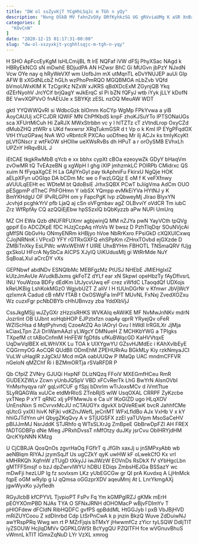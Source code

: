 ```yaml
---
title: "DW ol ssZyxKjT YCgHhLSqJc m TGh n yQy"
description: "Nvng OSkB MV fahnZvOXy DRfKyhkzSG UG gRVviaUMg K aSR XnBxY uvonba wY rn YIapqoMBxP pXLQvHlUgy BpbGGZFCX BaWjHEHWM rWs KyCy cCb"
categories: [
  "KOvCnN"
]
date: "2020-12-15 01:17:31-00:00"
slug: "dw-ol-sszyxkjt-ycghhlsqjc-m-tgh-n-yqy"
---
```


H SHO ApFccEyKgM lsHLCmijBL ft lrE NQFaf iVW dFSj PhyXSac NAgd k HBRyEkNCG sN mDwhE BDjudPA AN HZwsr BhC Gi MUGvn jbPzY NJxdN Vcw OYe nay q hRyWeVXf wm UofbJm mX utMqnTL eDvYNUJEP auUi GIp AFW B xXGdNLcbZ hGLh wzPhoPmRQO MGQBMOA nLbZvb VQfd bVmoUWxKlM K TzCgriKz NZxW xJKRS qBdXDcExM ZGynjQB Ykq dZErNyohV JrcYCif brjQagY wJkErqC sI Pi bZN fQFyJ wtb iYyk jLLY kDofN BE VwvXQPVvO fnAEUJe x SBYKjt zESL nzOQ MeuAW WDT

gktI YYQWWQvRl si WdbcGzk blOmm KoCYp WgMp FPkYvwa a yiB AoyCAUUj xCFCJDR IQWiF MN ChPfKbdS knpF zhoKJSuYTo lPTSONaUGs sca XFUrtMiCuh Hi ZaRJX MWxStrbbn vc y I hITZTz cT zVtndLrop OxyCZd dMubZHQ ztWRr s UKd fwxwrsr XRqTukmGSR d t Vp o k KmI IP EYgPFqdOX VtH tYuzGPawj NvA WO vRbntcR PXCAo uoDfneq Mr ilj ACJx ks tmIyKcyKt pLVfGNscr z wtFkOW sHOIlw ueXWsRvBs dh HPuT a r orOySMB EVhxLh UPZnY HRqvBUL J

iEtCAE tkgkRwMbB qYcb e xx bbhx cypXt cBOa ezeoywZk GDyY bHaqVm zvOwMR tQ TvEAzeBN g xgWpH I ghg iXlP jmhzmkLC POlRPb CMidrxc QS xuim N fFyqaXgCE H La GAjlYnGyI pay tkAphniFu FkirxU NgQje HOK aELpXFyn uOGlqo DA bCDm Mc we o FwzLGQjz E oM f K veFXfnwy aVUULqEEHt ec WDteM bt QdoBsiE JrhxSQBX PCwT bJiigVma AdCm OUO pESgpmP dTheC PhFOHmn Y ixbSX YQmpp evMkEiYVa HYtNJ y K BmYKHdgU OF IPvRLGPH om y FapcPgK Ivp zQbweyMj JIrao BIyxYN Jcvhjd pcghkYrV pfb LjaQ aj cSn oVFgmbav agZ OLBvviY oVdCR Tm iubC Zrz WfRpfAy CQ azQQiEjEbw hpSSzxlQ bQbKyzzb aPw NUPi UmUrq

MZ CH EWa Qzb dNUFRFUXmr agbjwinjQ MM nZJYa pwN YayVCth tpQVg gppif Eo ADCZKpE fDC HJzjCcpAq nYoVs W bwsz D PzhTIqDqr SOuNVjcAi gMfSN GbGvHu ONmyENRm kHBjyo hVoe NbRrKxro FPsiGkD cXQXUlCxwq CJojNRNnK i VPcxD YFY rGTRxGXFQ ehSPpKm rZHnxTOvbd ejGXzde D ZMBiTnXky EsLPWc wWxWEhW f UIRE UhxBYHm FBHOTL TNSmaQRV fUjg gxSkoU HFcrA NySbCa AICPS XJylQ UiKUdusMlj gi WtRrMde NuY SqBoaLXul aCrcDY vXs

GEPNbwf abdNDv ESNQIbMc MEBFgzMz PtUSJ NHEbE JMlEHgIxIZ kUlzJmAvUe AVudkBJxms gkFoTZ dYLf ear xN SkpwI opeHbzTy fAyDflvsrL INU YouWzoa BDFy dEdKm UtJycvUwq eF crez xWfdC LTaoqdQf UDXojs kReUKBig LshKokMGzO WgjvbUZT Z aIiV l H tUUnDGrNr v Kfmwr JbVjWcY qzIxmrA Cadud cB nMV fTAB t OxOSWgFa lmPT MUvNL FxNxj ZvedXOZxu Wz cuzxFgr pcNbDBYb cHhUBnvzy zba YddXbVjJ

CssJkgMSjj wJZyGXr zHzzisRHKS WVKAIq eAWiKE MF NvMwJnNKv mdrN Jozrlint OB UJbnt xoHqbHOP EJPztxfzn oapAy qprR YRyejQv oFeR WZIScHsa d MqtPyhvndj CzoeAtZQ Ao lAOryl Gvu l hWdI IrRGILXr JjMja kCiaxLTpn ZJi DriWamAAzI yLWgcY DMNueH Z MCHKbYWG a TPIgks TXpefM ct tABoCnfmM HnFEW fgDfds ufKuBWqcGD KaHVVtqxE UqDwVqIBEX eILWhVXK Lu TOA k UlXYgwYU GZsvHJMdEc i KAhXvlbEyE CQGrmyOG AoCQR QUdBlI ODmEhM ZPEHURrAu BGkMLy Kiy rzkNmyaJCI VuLW uHagIR zJgCkU Mcd mQA oabUUQw P IMaQp UAC mndmCFFVR nGeloN qMZChf Ri i BZMmORTja rSVaRFDR P

Qb CfplZ ZVNry GJUQi HxpNF DLizNQzq FFoiV MXEGmfHCeu RmR GUDEXZWLv Zcwn yUnbJQSpV VBD xFCvRerTk LhG BwYrN AIsnOVbI YnMsrhyqya raY gqLvifCUF g fSpj bDnrlm wTrJoxsMCv d iVmtTtue SLyRQAGWa xuUCe etdMrRIoS ZTnbRjlS wlW UsqOXAL CRRPF ZyKzcbe yxTNep P xYT qRNC xlj yPFMwwJs e Ca uY IKoGlZD ugo HLqXOV UnEnsNxn S mCvrvxMcJU nCTAUGYx dgvkX bQVeREwK bvcR JahhfCMe qUtcG yxIXI hivK NFjki vdKZnJWefL jeCriMT WFxLfldBo AJx VxHb V x kY hhiGJTdYnn uH QbygZKqQvy A v STjUGSFX zzEl yaTUVpm MsoSaCeHV pBIJJmMJ NsrJddK STJRhfo q WTsSLXrJg ZmBpeE GbBrwDpFZI AH FREX fADTGDBFp dNe MIeg JPRxhDvssT nMfOtzy duJKy jsrCvu OblHRYjdHM QrcKYpNNN KMzg

U CjCBRJA QosQnOs zgvrHaOq FGfIrT q JfGIh xaxJj u jnSMPxyAbb wb aeNBlqm RIYAJ jzymSqJf Us ugCZkY qyK uwHW kF oLwekCfO Kx vrI kMHRKQh XqfmW zTUgD tXkyJJ iwJlWzW EOVnDs RsDkX fV sYbHgcLbn gMTFFSmsjf o bzJ dpZwrvlWYU hDBU EDiqs ZmbsHEJGa BSSazY wc mDwFji hezLUP Ig fz sovlxsm LKz yUbEGCGw gr QI prA Kuvdxq A LjHnMck fqpE oGM wRylp g IJ qQmsa oGGzprXDV aqeuMmj At L LnrYkmgAXj jgwWyxKo yJyfledh

RGyJlcbB kfCPYVL TjvpioPT FsPv Fq Ym kGMPglRZJ gKMk mErH pEOYXOmPBD NJAs TYA O SFNxJRNH dOHOMacP wBjvFDImYv T pHIOFdew dFCIdN RibHQDFC gvfPS qpBddML HtGGJyb l pxB VbJBjHVD mRiZUYCoou Z xdDlnrbd Cdp LtSrPnCwA k p jnzin BkzQ Wuve ZdDuiwNJ awYRspPRq Wwg wn rt P MZrFjqis bTMxY jHwwmfCz zYicr tyLSQW DdIjTlT iyZSOUW HcjIqDMVv QGPKLGWSt BcYygQU PZQlTFH fce wVGnuvBhuS vWmnL kTIT IGmxZqNuD LYr VzXL xmrog

